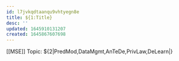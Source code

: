 ```yaml
---
id: l7jvkqdtaanqu9vhtyegn8e
title: ${1:Title}
desc: ''
updated: 1645910131207
created: 1645867607698
---
```

[[MSE]] Topic: ${2|PredMod,DataMgmt,AnTeDe,PrivLaw,DeLearn|}
